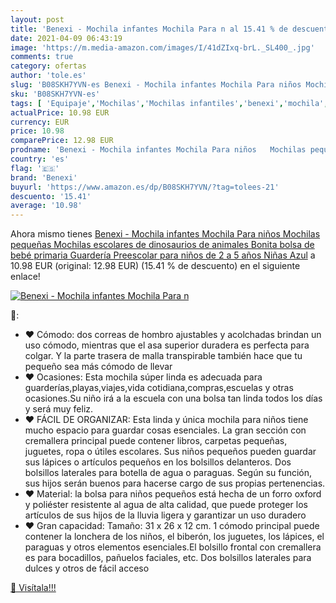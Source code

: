 ```yaml
---
layout: post
title: 'Benexi - Mochila infantes Mochila Para n al 15.41 % de descuento'
date: 2021-04-09 06:43:19
image: 'https://m.media-amazon.com/images/I/41dZIxq-brL._SL400_.jpg'
comments: true
category: ofertas
author: 'tole.es'
slug: 'B08SKH7YVN-es Benexi - Mochila infantes Mochila Para niños Mochilas...'
sku: 'B08SKH7YVN-es'
tags: [ 'Equipaje','Mochilas','Mochilas infantiles','benexi','mochila', ]
actualPrice: 10.98 EUR
currency: EUR
price: 10.98
comparePrice: 12.98 EUR
prodname: 'Benexi - Mochila infantes Mochila Para niños   Mochilas pequeñas Mochilas escolares de dinosaurios de animales Bonita bolsa de bebé primaria Guardería Preescolar para niños de 2 a 5 años Niñas  Azul'
country: 'es'
flag: '🇪🇸'
brand: 'Benexi'
buyurl: 'https://www.amazon.es/dp/B08SKH7YVN/?tag=tolees-21'
descuento: '15.41'
average: '10.98'
---
```


Ahora mismo tienes [Benexi - Mochila infantes Mochila Para niños   Mochilas pequeñas Mochilas escolares de dinosaurios de animales Bonita bolsa de bebé primaria Guardería Preescolar para niños de 2 a 5 años Niñas  Azul](https://www.amazon.es/dp/B08SKH7YVN/?tag=tolees-21) a 10.98 EUR (original: 12.98 EUR) (15.41 %  de descuento) en el siguiente enlace!

[![Benexi - Mochila infantes Mochila Para n](https://m.media-amazon.com/images/I/41dZIxq-brL._SL400_.jpg)](https://www.amazon.es/dp/B08SKH7YVN/?tag=tolees-21)

🔎:

- ♥ Cómodo: dos correas de hombro ajustables y acolchadas brindan un uso cómodo, mientras que el asa superior duradera es perfecta para colgar. Y la parte trasera de malla transpirable también hace que tu pequeño sea más cómodo de llevar
- ♥ Ocasiones: Esta mochila súper linda es adecuada para guarderías,playas,viajes,vida cotidiana,compras,escuelas y otras ocasiones.Su niño irá a la escuela con una bolsa tan linda todos los días y será muy feliz.
- ♥ FÁCIL DE ORGANIZAR: Esta linda y única mochila para niños tiene mucho espacio para guardar cosas esenciales. La gran sección con cremallera principal puede contener libros, carpetas pequeñas, juguetes, ropa o útiles escolares. Sus niños pequeños pueden guardar sus lápices o artículos pequeños en los bolsillos delanteros. Dos bolsillos laterales para botella de agua o paraguas. Según su función, sus hijos serán buenos para hacerse cargo de sus propias pertenencias.
- ♥ Material: la bolsa para niños pequeños está hecha de un forro oxford y poliéster resistente al agua de alta calidad, que puede proteger los artículos de sus hijos de la lluvia ligera y garantizar un uso duradero
- ♥ Gran capacidad: Tamaño: 31 x 26 x 12 cm. 1 cómodo principal puede contener la lonchera de los niños, el biberón, los juguetes, los lápices, el paraguas y otros elementos esenciales.El bolsillo frontal con cremallera es para bocadillos, pañuelos faciales, etc. Dos bolsillos laterales para dulces y otros de fácil acceso

[🛒 Visítala!!!](https://www.amazon.es/dp/B08SKH7YVN/?tag=tolees-21)
